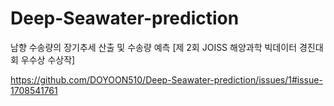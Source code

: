 # Deep-Seawater-prediction
남향 수송량의 장기추세 산출 및 수송량 예측 [제 2회 JOISS 해양과학 빅데이터 경진대회 우수상 수상작]

https://github.com/DOYOON510/Deep-Seawater-prediction/issues/1#issue-1708541761
